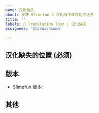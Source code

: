 ```yaml
---
name: 汉化缺失
about: 反馈 Slimefun 4 汉化版中未汉化的地方
title: ''
labels: 📜 Translation lost | 汉化缺失
assignees: 'StarWishsama'

---
```

<!-- 请不要改动模板中的任何内容, 否则问题可能会被系统自动关闭! -->

## 汉化缺失的位置 (必须)

## 版本
- Slimefun 版本:

## 其他